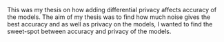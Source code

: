 This was my thesis on how adding differential privacy affects accuracy of the models. The aim of my thesis was to find how much noise gives the best accuracy and as well as privacy on the models, I wanted to find the sweet-spot between accuracy and privacy of the models.
